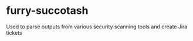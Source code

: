 # furry-succotash
Used to parse outputs from various security scanning tools and create Jira tickets
